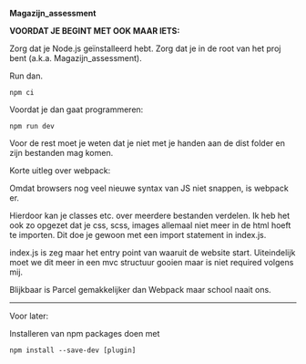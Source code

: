 **Magazijn_assessment**

**VOORDAT JE BEGINT MET OOK MAAR IETS:**

Zorg dat je Node.js geïnstalleerd hebt.
Zorg dat je in de root van het proj bent (a.k.a. Magazijn_assessment).


Run dan.

```` 
npm ci
````

Voordat je dan gaat programmeren:

````
npm run dev
````

Voor de rest moet je weten dat je niet met je handen 
aan de dist folder en zijn bestanden mag komen.

Korte uitleg over webpack:

Omdat browsers nog veel nieuwe syntax van JS niet snappen, is webpack er.

Hierdoor kan je classes etc. over meerdere bestanden verdelen. 
Ik heb het ook zo opgezet dat je css, scss, images allemaal niet 
meer in de html hoeft te importen. Dit doe je gewoon 
met een import statement in index.js.

index.js is zeg maar het entry point van waaruit de website start.
Uiteindelijk moet we dit meer in een mvc structuur gooien maar is niet required
volgens mij. 

Blijkbaar is Parcel gemakkelijker dan Webpack maar school naait ons.

----------------------------

Voor later:

Installeren van npm packages doen met 

````
npm install --save-dev [plugin]
````